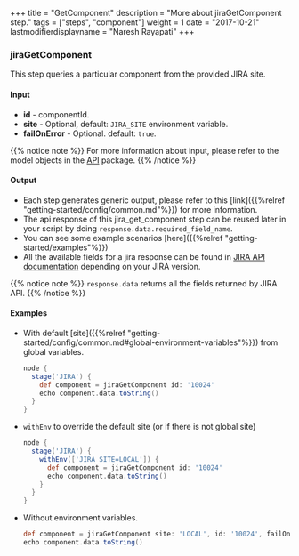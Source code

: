 +++
title = "GetComponent"
description = "More about jiraGetComponent step."
tags = ["steps", "component"]
weight = 1
date = "2017-10-21"
lastmodifierdisplayname = "Naresh Rayapati"
+++

### jiraGetComponent

This step queries a particular component from the provided JIRA site.

#### Input

* **id** - componentId.
* **site** - Optional, default: `JIRA_SITE` environment variable.
* **failOnError** - Optional. default: `true`.

{{% notice note %}}
For more information about input, please refer to the model objects in the [API](https://github.com/jenkinsci/jira-steps-plugin/tree/master/src/main/java/org/thoughtslive/jenkins/plugins/jira/api) package.
{{% /notice %}}

#### Output

* Each step generates generic output, please refer to this [link]({{%relref "getting-started/config/common.md"%}}) for more information.
* The api response of this jira_get_component step can be reused later in your script by doing `response.data.required_field_name`.
* You can see some example scenarios [here]({{%relref "getting-started/examples"%}})
* All the available fields for a jira response can be found in [JIRA API documentation](https://docs.atlassian.com/jira/REST/) depending on your JIRA version.

{{% notice note %}}
`response.data` returns all the fields returned by JIRA API.
{{% /notice %}}

#### Examples

* With default [site]({{%relref "getting-started/config/common.md#global-environment-variables"%}}) from global variables.

    ```groovy
    node {
      stage('JIRA') {
        def component = jiraGetComponent id: '10024'
        echo component.data.toString()
      }
    }
    ```
* `withEnv` to override the default site (or if there is not global site)

    ```groovy
    node {
      stage('JIRA') {
        withEnv(['JIRA_SITE=LOCAL']) {
          def component = jiraGetComponent id: '10024'
          echo component.data.toString()
        }
      }
    }
    ```
* Without environment variables.

    ```groovy
    def component = jiraGetComponent site: 'LOCAL', id: '10024', failOnError: false
    echo component.data.toString()
    ```
